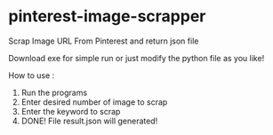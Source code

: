 # pinterest-image-scrapper
Scrap Image URL From Pinterest and return json file

Download exe for simple run or just modify the python file as you like!

How to use :
1. Run the programs
2. Enter desired number of image to scrap
3. Enter the keyword to scrap
4. DONE! File result.json will generated!
